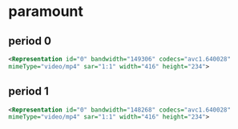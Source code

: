 # paramount

## period 0

~~~xml
<Representation id="0" bandwidth="149306" codecs="avc1.640028"
mimeType="video/mp4" sar="1:1" width="416" height="234">
~~~

## period 1

~~~xml
<Representation id="0" bandwidth="148268" codecs="avc1.640028"
mimeType="video/mp4" sar="1:1" width="416" height="234">
~~~

